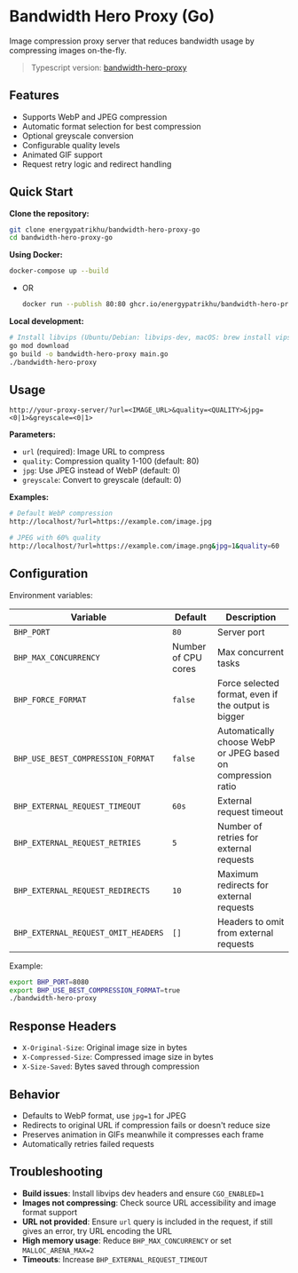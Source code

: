 # Bandwidth Hero Proxy (Go)

Image compression proxy server that reduces bandwidth usage by compressing images on-the-fly.

> Typescript version: [bandwidth-hero-proxy](https://github.com/energypatrikhu/bandwidth-hero-proxy)

## Features

- Supports WebP and JPEG compression
- Automatic format selection for best compression
- Optional greyscale conversion
- Configurable quality levels
- Animated GIF support
- Request retry logic and redirect handling

## Quick Start

**Clone the repository:**
```bash
git clone energypatrikhu/bandwidth-hero-proxy-go
cd bandwidth-hero-proxy-go
```

**Using Docker:**
```bash
docker-compose up --build
```
  - OR
    ```bash
    docker run --publish 80:80 ghcr.io/energypatrikhu/bandwidth-hero-proxy-go:latest
    ```

**Local development:**
```bash
# Install libvips (Ubuntu/Debian: libvips-dev, macOS: brew install vips)
go mod download
go build -o bandwidth-hero-proxy main.go
./bandwidth-hero-proxy
```

## Usage

```
http://your-proxy-server/?url=<IMAGE_URL>&quality=<QUALITY>&jpg=<0|1>&greyscale=<0|1>
```

**Parameters:**
- `url` (required): Image URL to compress
- `quality`: Compression quality 1-100 (default: 80)
- `jpg`: Use JPEG instead of WebP (default: 0)
- `greyscale`: Convert to greyscale (default: 0)

**Examples:**
```bash
# Default WebP compression
http://localhost/?url=https://example.com/image.jpg

# JPEG with 60% quality
http://localhost/?url=https://example.com/image.png&jpg=1&quality=60
```

## Configuration

Environment variables:

| Variable | Default | Description |
|----------|---------|-------------|
| `BHP_PORT` | `80` | Server port |
| `BHP_MAX_CONCURRENCY` | Number of CPU cores | Max concurrent tasks |
| `BHP_FORCE_FORMAT` | `false` | Force selected format, even if the output is bigger |
| `BHP_USE_BEST_COMPRESSION_FORMAT` | `false` | Automatically choose WebP or JPEG based on compression ratio |
| `BHP_EXTERNAL_REQUEST_TIMEOUT` | `60s` | External request timeout |
| `BHP_EXTERNAL_REQUEST_RETRIES` | `5` | Number of retries for external requests |
| `BHP_EXTERNAL_REQUEST_REDIRECTS` | `10` | Maximum redirects for external requests |
| `BHP_EXTERNAL_REQUEST_OMIT_HEADERS` | `[]` | Headers to omit from external requests |

Example:
```bash
export BHP_PORT=8080
export BHP_USE_BEST_COMPRESSION_FORMAT=true
./bandwidth-hero-proxy
```

## Response Headers

- `X-Original-Size`: Original image size in bytes
- `X-Compressed-Size`: Compressed image size in bytes
- `X-Size-Saved`: Bytes saved through compression

## Behavior

- Defaults to WebP format, use `jpg=1` for JPEG
- Redirects to original URL if compression fails or doesn't reduce size
- Preserves animation in GIFs meanwhile it compresses each frame
- Automatically retries failed requests

## Troubleshooting

- **Build issues**: Install libvips dev headers and ensure `CGO_ENABLED=1`
- **Images not compressing**: Check source URL accessibility and image format support
- **URL not provided**: Ensure `url` query is included in the request, if still gives an error, try URL encoding the URL
- **High memory usage**: Reduce `BHP_MAX_CONCURRENCY` or set `MALLOC_ARENA_MAX=2`
- **Timeouts**: Increase `BHP_EXTERNAL_REQUEST_TIMEOUT`
